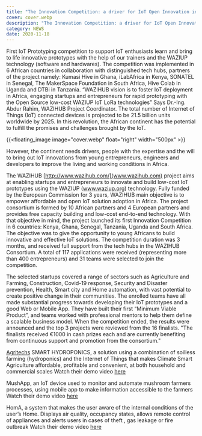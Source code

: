 ```yaml
---
title: "The Innovation Competition: a driver for IoT Open Innovation in Africa"
cover: cover.webp
description: "The Innovation Competition: a driver for IoT Open Innovation in Africa"
category: NEWS
date: 2020-11-18
---
```



First IoT Prototyping competition to support IoT enthusiasts learn and bring to life innovative prototypes with the help of our trainers and the WAZIUP technology (software and hardwares). 
The competition was implemented in 6 African countries in collaboration with distinguished tech hubs, partners of the project namely: Kumasi Hive in Ghana, iLabAfrica in Kenya, SONATEL in Senegal, The MakerSpace Foundation in South Africa, Hive Colab in Uganda and DTBi in Tanzania.
“WAZIHUB vision is to foster IoT deployment in Africa, engaging startups and entrepreneurs for rapid prototyping with the Open Source low-cost WAZIUP IoT LoRa technologies” Says Dr.-Ing. Abdur Rahim, WAZIHUB Project Coordinator.
The total number of Internet of Things (IoT) connected devices is projected to be 21.5 billion units worldwide by 2025. In this revolution, the African continent has the potential to fulfill the promises and challenges brought by the IoT.

<!-- ![image](cover.webp) -->
{{<floating_image image="cover.webp" float="right" width="500px" >}}

However, the continent needs drivers, people with the expertise and the will to bring out IoT innovations from young entrepreneurs, engineers and developers to improve the living and working conditions in Africa.

The WAZIHUB [http://www.wazihub.com/](www.wazihub.com) project aims at enabling startups and entrepreneurs to innovate and build low-cost IoT prototypes using the WAZIUP (www.waziup.org) technology. Fully funded by the European Commission for 3 years, WAZIHUB main objective is to empower affordable and open IoT solution adoption in Africa. The project consortium is formed by 10 African partners and 4 European partners and provides free capacity building and low-cost end-to-end technology.
With that objective in mind, the project launched its first Innovation Competition in 6 countries: Kenya, Ghana, Senegal, Tanzania, Uganda and South Africa. The objective was to give the opportunity to young Africans to build innovative and effective IoT solutions. The competition duration was 3 months, and received full support from the tech hubs in the WAZIHUB Consortium.
A total of 117 applications were received (representing more than 400 entrepreneurs) and 31 teams were selected to join the competition.


The selected startups covered a range of sectors such as Agriculture and Farming, Construction, Covid-19 response, Security and Disaster prevention, Health, Smart city and Home automation, with vast potential to create positive change in their communities.
The enrolled teams have all made substantial progress towards developing their IoT prototypes and a good Web or Mobile App. They have built their first “Minimum Viable Product”, and teams worked with professional mentors to help them define a scalable business model.
When the competition ended, the results were announced and the top 3 projects were reviewed from the 16 finalists. "The finalists received €1000 in cash prizes each and are currently benefiting from continuous support and promotion from the consortium."


[Agritechs](https://www.agritechs.co.tz/) SMART HYDROPONICS, a solution using a combination of soilless farming (hydroponics) and the Internet of Things that makes Climate Smart Agriculture affordable, profitable and convenient, at both household and commercial scales
Watch their demo video [here](https://youtu.be/BYFSA_Pu--4)


MushApp, an IoT device used to monitor and automate mushroom farmers processes, using mobile app to make information accessible to the farmers
Watch their demo video [here](https://www.youtube.com/watch?v=jxheCUomYik&t=2s)


HomA, a system that makes the user aware of the internal conditions of the user’s Home. Displays air quality, occupancy states, allows remote control of appliances and alerts users in cases of theft , gas leakage or fire outbreak
Watch their demo video [here](https://www.youtube.com/watch?v=6JPTCSQg46Q&t=2s)
